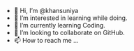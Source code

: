 - 👋 Hi, I’m @khansuniya
- 👀 I’m interested in learning while doing.
- 🌱 I’m currently learning Coding.
- 💞️ I’m looking to collaborate on GitHub.
- 📫 How to reach me ...

<!---
khnasuniya/khnasuniya is a ✨ special ✨ repository because its `README.md` (this file) appears on your GitHub profile.
You can click the Preview link to take a look at your changes.
--->
